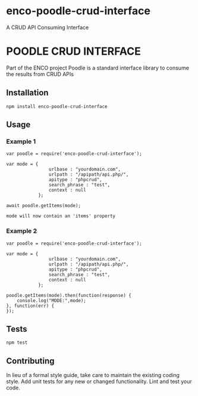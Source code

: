 # enco-poodle-crud-interface
A CRUD API Consuming Interface

POODLE CRUD INTERFACE
=========

Part of the ENCO project 
Poodle is a standard interface library to consume the results from CRUD APIs

## Installation

  `npm install enco-poodle-crud-interface`

## Usage

### Example 1

    var poodle = require('enco-poodle-crud-interface');

    var mode = { 
                    urlbase : "yourdomain.com",
                    urlpath : "/apipath/api.php/",
                    apitype : "phpcrud",
                    search_phrase : "test",
                    context : null
                };

	await poodle.getItems(mode);
	
	mode will now contain an 'items' property  
  

### Example 2

    var poodle = require('enco-poodle-crud-interface');

    var mode = { 
                    urlbase : "yourdomain.com",
                    urlpath : "/apipath/api.php/",
                    apitype : "phpcrud",
                    search_phrase : "test",
                    context : null
                };

    poodle.getItems(mode).then(function(response) {
        console.log("MODE:",mode);
    }, function(err) {
    });



## Tests

  `npm test`

## Contributing

In lieu of a formal style guide, take care to maintain the existing coding style. Add unit tests for any new or changed functionality. Lint and test your code.